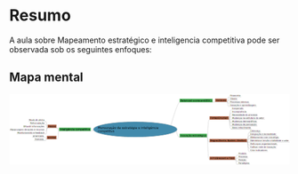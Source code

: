 # Resumo

A aula sobre Mapeamento estratégico e inteligencia competitiva pode ser observada sob os seguintes enfoques:

## Mapa mental

![Mapa mental da aula](../../../../../images/planejamento_estrategico/pe4_1.png)